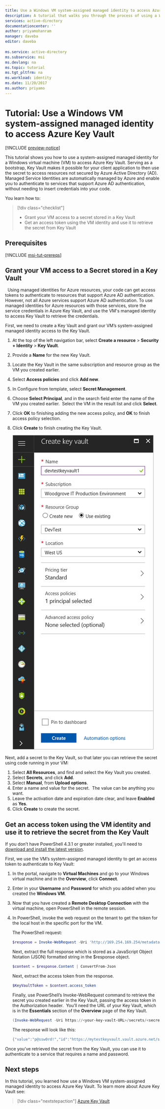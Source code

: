 ```yaml
---
title: Use a Windows VM system-assigned managed identity to access Azure Key Vault
description: A tutorial that walks you through the process of using a Windows VM system-assigned managed identity to access Azure Key Vault. 
services: active-directory
documentationcenter: ''
author: priyamohanram
manager: daveba
editor: daveba

ms.service: active-directory
ms.subservice: msi
ms.devlang: na
ms.topic: tutorial
ms.tgt_pltfrm: na
ms.workload: identity
ms.date: 11/20/2017
ms.author: priyamo
---
```


# Tutorial: Use a Windows VM system-assigned managed identity to access Azure Key Vault 

[!INCLUDE [preview-notice](../../../includes/active-directory-msi-preview-notice.md)]

This tutorial shows you how to use a system-assigned managed identity for a Windows virtual machine (VM) to access Azure Key Vault. Serving as a bootstrap, Key Vault makes it possible for your client application to then use the secret to access resources not secured by Azure Active Directory (AD). Managed Service Identities are automatically managed by Azure and enable you to authenticate to services that support Azure AD authentication, without needing to insert credentials into your code. 

You learn how to:


> [!div class="checklist"]
> * Grant your VM access to a secret stored in a Key Vault 
> * Get an access token using the VM identity and use it to retrieve the secret from Key Vault 

## Prerequisites

[!INCLUDE [msi-tut-prereqs](../../../includes/active-directory-msi-tut-prereqs.md)]

## Grant your VM access to a Secret stored in a Key Vault 
 
Using managed identities for Azure resources, your code can get access tokens to authenticate to resources that support Azure AD authentication.  However, not all Azure services support Azure AD authentication. To use managed identities for Azure resources with those services, store the service credentials in Azure Key Vault, and use the VM's managed identity to access Key Vault to retrieve the credentials. 

First, we need to create a Key Vault and grant our VM’s system-assigned managed identity access to the Key Vault.   

1. At the top of the left navigation bar, select **Create a resource** > **Security + Identity** > **Key Vault**.  
2. Provide a **Name** for the new Key Vault. 
3. Locate the Key Vault in the same subscription and resource group as the VM you created earlier. 
4. Select **Access policies** and click **Add new**. 
5. In Configure from template, select **Secret Management**. 
6. Choose **Select Principal**, and in the search field enter the name of the VM you created earlier.  Select the VM in the result list and click **Select**. 
7. Click **OK** to finishing adding the new access policy, and **OK** to finish access policy selection. 
8. Click **Create** to finish creating the Key Vault. 

    ![Alt image text](./media/msi-tutorial-windows-vm-access-nonaad/msi-blade.png)


Next, add a secret to the Key Vault, so that later you can retrieve the secret using code running in your VM: 

1. Select **All Resources**, and find and select the Key Vault you created. 
2. Select **Secrets**, and click **Add**. 
3. Select **Manual**, from **Upload options**. 
4. Enter a name and value for the secret.  The value can be anything you want. 
5. Leave the activation date and expiration date clear, and leave **Enabled** as **Yes**. 
6. Click **Create** to create the secret. 
 
## Get an access token using the VM identity and use it to retrieve the secret from the Key Vault  

If you don’t have PowerShell 4.3.1 or greater installed, you'll need to [download and install the latest version](https://docs.microsoft.com/powershell/azure/overview).

First, we use the VM’s system-assigned managed identity to get an access token to authenticate to Key Vault:
 
1. In the portal, navigate to **Virtual Machines** and go to your Windows virtual machine and in the **Overview**, click **Connect**.
2. Enter in your **Username** and **Password** for which you added when you created the **Windows VM**.  
3. Now that you have created a **Remote Desktop Connection** with the virtual machine, open PowerShell in the remote session.  
4. In PowerShell, invoke the web request on the tenant to get the token for the local host in the specific port for the VM.  

    The PowerShell request:
    
    ```powershell
    $response = Invoke-WebRequest -Uri 'http://169.254.169.254/metadata/identity/oauth2/token?api-version=2018-02-01&resource=https%3A%2F%2Fvault.azure.net' -Method GET -Headers @{Metadata="true"} 
    ```
    
    Next, extract the full response which is stored as a JavaScript Object Notation (JSON) formatted string in the $response object.  
    
    ```powershell
    $content = $response.Content | ConvertFrom-Json 
    ```
    
    Next, extract the access token from the response.  
    
    ```powershell
    $KeyVaultToken = $content.access_token 
    ```
    
    Finally, use PowerShell’s Invoke-WebRequest command to retrieve the secret you created earlier in the Key Vault, passing the access token in the Authorization header.  You’ll need the URL of your Key Vault, which is in the **Essentials** section of the **Overview** page of the Key Vault.  
    
    ```powershell
    (Invoke-WebRequest -Uri https://<your-key-vault-URL>/secrets/<secret-name>?api-version=2016-10-01 -Method GET -Headers @{Authorization="Bearer $KeyVaultToken"}).content 
    ```
    
    The response will look like this: 
    
    ```powershell
    {"value":"p@ssw0rd!","id":"https://mytestkeyvault.vault.azure.net/secrets/MyTestSecret/7c2204c6093c4d859bc5b9eff8f29050","attributes":{"enabled":true,"created":1505088747,"updated":1505088747,"recoveryLevel":"Purgeable"}} 
    ```
    
Once you’ve retrieved the secret from the Key Vault, you can use it to authenticate to a service that requires a name and password. 

## Next steps

In this tutorial, you learned how use a Windows VM system-assigned managed identity to access Azure Key Vault.  To learn more about Azure Key Vault see:

> [!div class="nextstepaction"]
>[Azure Key Vault](/azure/key-vault/key-vault-whatis)
